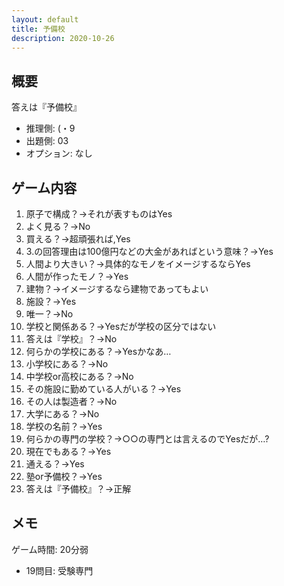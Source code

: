 ```yaml
---
layout: default
title: 予備校
description: 2020-10-26
---
```


## 概要

答えは『予備校』

- 推理側: (・9
- 出題側: 03
- オプション: なし

## ゲーム内容

1. 原子で構成？→それが表すものはYes
2. よく見る？→No
3. 買える？→超頑張れば,Yes
4. 3.の回答理由は100億円などの大金があればという意味？→Yes
5. 人間より大きい？→具体的なモノをイメージするならYes
6. 人間が作ったモノ？→Yes
7. 建物？→イメージするなら建物であってもよい
8. 施設？→Yes
9. 唯一？→No
10. 学校と関係ある？→Yesだが学校の区分ではない
11. 答えは『学校』？→No
12. 何らかの学校にある？→Yesかなあ…
13. 小学校にある？→No
14. 中学校or高校にある？→No
15. その施設に勤めている人がいる？→Yes
16. その人は製造者？→No
17. 大学にある？→No
18. 学校の名前？→Yes
19. 何らかの専門の学校？→○○の専門とは言えるのでYesだが…?
20. 現在でもある？→Yes
21. 通える？→Yes
22. 塾or予備校？→Yes
23. 答えは『予備校』？→正解

## メモ

ゲーム時間: 20分弱

- 19問目: 受験専門
